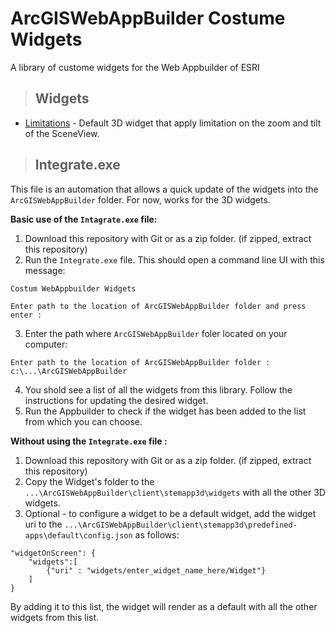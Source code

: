 # ArcGISWebAppBuilder Costume Widgets

A library of custome widgets for the Web Appbuilder of ESRI

> ## Widgets

* [Limitations](./Limitations/) - Default 3D widget that apply limitation on the zoom and tilt of the SceneView.

> ## Integrate.exe
This file is an automation that allows a quick update of the widgets into the `ArcGISWebAppBuilder` folder.
For now, works for the 3D widgets.

**Basic use of the `Intagrate.exe` file:**

1. Download this repository with Git or as a zip folder. (if zipped, extract this repository) 
2. Run the `Integrate.exe` file. This should open a command line UI with this message:
```
Costum WebAppbuilder Widgets

Enter path to the location of ArcGISWebAppBuilder folder and press enter :
```
3. Enter the path where `ArcGISWebAppBuilder` foler located on your computer:
```
Enter path to the location of ArcGISWebAppBuilder folder : c:\...\ArcGISWebAppBuilder
```
4. You shold see a list of all the widgets from this library. Follow the instructions for updating the desired widget.
5. Run the Appbuilder to check if the widget has been added to the list from which you can choose.


**Without using the `Integrate.exe` file :**
1. Download this repository with Git or as a zip folder. (if zipped, extract this repository) 
2. Copy the Widget's folder to the `...\ArcGISWebAppBuilder\client\stemapp3d\widgets` with all the other 3D widgets.
3. Optional - to configure a widget to be a default widget, add the widget uri to the `...\ArcGISWebAppBuilder\client\stemapp3d\predefined-apps\default\config.json` as follows:

```
"widgetOnScreen": {
    "widgets":[
        {"uri" : "widgets/enter_widget_name_here/Widget"}
    ]
}
```
By adding it to this list, the widget will render as a default with all the other widgets from this list.

